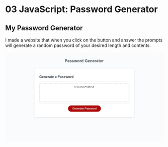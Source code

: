 # 03 JavaScript: Password Generator

## My Password Generator

I made a website that when you click on the button and answer the prompts will generate a random password of your desired length and contents.

![Screenshot](./images/passwordgenerator.JPG)
